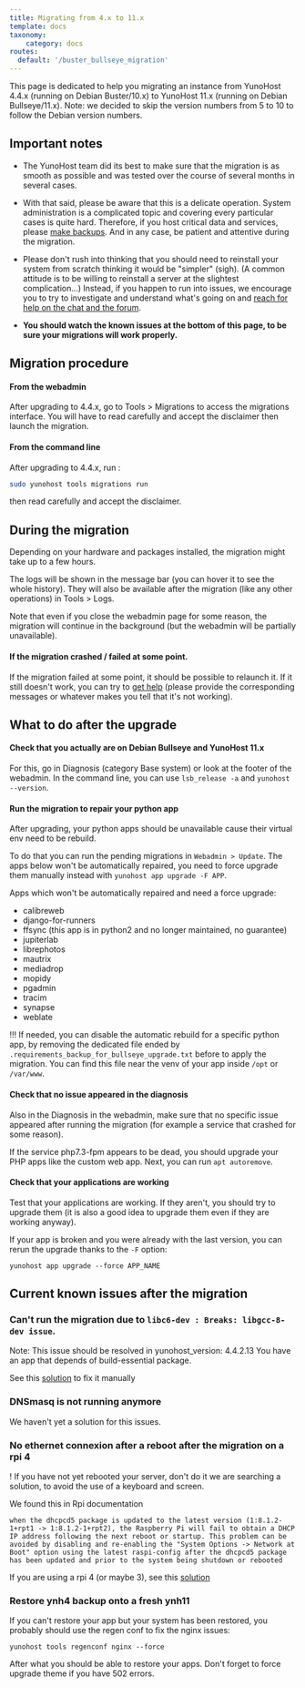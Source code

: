 ```yaml
---
title: Migrating from 4.x to 11.x
template: docs
taxonomy:
    category: docs
routes:
  default: '/buster_bullseye_migration'
---
```


This page is dedicated to help you migrating an instance from YunoHost 4.4.x (running on Debian Buster/10.x) to YunoHost 11.x (running on Debian Bullseye/11.x). Note: we decided to skip the version numbers from 5 to 10 to follow the Debian version numbers.

## Important notes

- The YunoHost team did its best to make sure that the migration is as smooth as possible and was tested over the course of several months in several cases.

- With that said, please be aware that this is a delicate operation. System administration is a complicated topic and covering every particular cases is quite hard. Therefore, if you host critical data and services, please [make backups](/backup). And in any case, be patient and attentive during the migration.

- Please don't rush into thinking that you should need to reinstall your system from scratch thinking it would be "simpler" (sigh). (A common attitude is to be willing to reinstall a server at the slightest complication...) Instead, if you happen to run into issues, we encourage you to try to investigate and understand what's going on and [reach for help on the chat and the forum](/help).

- **You should watch the known issues at the bottom of this page, to be sure your migrations will work properly.**

## Migration procedure

#### From the webadmin

After upgrading to 4.4.x, go to Tools > Migrations to access the migrations interface. You will have to read carefully and accept the disclaimer then launch the migration. 

#### From the command line

After upgrading to 4.4.x, run : 

```bash
sudo yunohost tools migrations run
```

then read carefully and accept the disclaimer.

## During the migration

Depending on your hardware and packages installed, the migration might take up to a few hours. 

The logs will be shown in the message bar (you can hover it to see the whole history). They will also be available after the migration (like any other operations) in Tools > Logs.

Note that even if you close the webadmin page for some reason, the migration will continue in the background (but the webadmin will be partially unavailable).

#### If the migration crashed / failed at some point.

If the migration failed at some point, it should be possible to relaunch it. If it still doesn't work, you can try to [get help](/help) (please provide the corresponding messages or whatever makes you tell that it's not working).

## What to do after the upgrade

#### Check that you actually are on Debian Bullseye and YunoHost 11.x

For this, go in Diagnosis (category Base system) or look at the footer of the webadmin. In the command line, you can use `lsb_release -a` and `yunohost --version`.

#### Run the migration to repair your python app
After upgrading, your python apps should be unavailable cause their virtual env need to be rebuild.

To do that you can run the pending migrations in `Webadmin > Update`. The apps below won't be automatically repaired, you need to force upgrade them manually instead with `yunohost app upgrade -F APP`.

Apps which won't be automatically repaired and need a force upgrade:
 * calibreweb
 * django-for-runners
 * ffsync (this app is in python2 and no longer maintained, no guarantee)
 * jupiterlab
 * librephotos
 * mautrix
 * mediadrop
 * mopidy
 * pgadmin
 * tracim
 * synapse
 * weblate


!!! If needed, you can disable the automatic rebuild for a specific python app, by removing the dedicated file ended by `.requirements_backup_for_bullseye_upgrade.txt` before to apply the migration. You can find this file near the venv of your app inside `/opt` or `/var/www`.

#### Check that no issue appeared in the diagnosis

Also in the Diagnosis in the webadmin, make sure that no specific issue appeared after running the migration (for example a service that crashed for some reason).

If the service php7.3-fpm appears to be dead, you should upgrade your PHP apps like the custom web app. Next, you can run `apt autoremove`.

#### Check that your applications are working

Test that your applications are working. If they aren't, you should try to upgrade them (it is also a good idea to upgrade them even if they are working anyway).

If your app is broken and you were already with the last version, you can rerun the upgrade thanks to the `-F` option:
```
yunohost app upgrade --force APP_NAME
```

## Current known issues after the migration

### Can't run the migration due to `libc6-dev : Breaks: libgcc-8-dev issue`.
Note: This issue should be resolved in yunohost_version: 4.4.2.13
You have an app that depends of build-essential package.

See this [solution](https://forum.yunohost.org/t/migration-to-11-wont-start-libc6-dev-breaks-libgcc-8-dev/20617/42) to fix it manually

### DNSmasq is not running anymore

We haven't yet a solution for this issues.

### No ethernet connexion after a reboot after the migration on a rpi 4

! If you have not yet rebooted your server, don't do it we are searching a solution, to avoid the use of a keyboard and screen.

We found this in Rpi documentation
```
when the dhcpcd5 package is updated to the latest version (1:8.1.2-1+rpt1 -> 1:8.1.2-1+rpt2), the Raspberry Pi will fail to obtain a DHCP IP address following the next reboot or startup. This problem can be avoided by disabling and re-enabling the "System Options -> Network at Boot" option using the latest raspi-config after the dhcpcd5 package has been updated and prior to the system being shutdown or rebooted
```

If you are using a rpi 4 (or maybe 3), see this [solution](https://forum.yunohost.org/t/aucun-acces-a-internet-suite-a-migration-4-4-to-11-depuis-raspberry-pi-4-pi-400/20652/17)

### Restore ynh4 backup onto a fresh ynh11

If you can't restore your app but your system has been restored, you probably should use the regen conf to fix the nginx issues:
```
yunohost tools regenconf nginx --force
```

After what you should be able to restore your apps. Don't forget to force upgrade theme if you have 502 errors.

